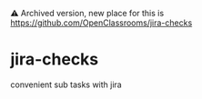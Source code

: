  ⚠ Archived version, new place for this is https://github.com/OpenClassrooms/jira-checks
# jira-checks
convenient sub tasks with jira
